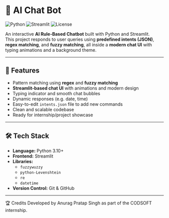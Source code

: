 # 🤖 AI Chat Bot

![Python](https://img.shields.io/badge/Python-3.10-blue)
![Streamlit](https://img.shields.io/badge/Streamlit-1.25-brightgreen)
![License](https://img.shields.io/badge/License-MIT-yellow)

An interactive **AI Rule-Based Chatbot** built with Python and Streamlit.  
This project responds to user queries using **predefined intents (JSON)**, **regex matching**, and **fuzzy matching**, all inside a **modern chat UI** with typing animations and a background theme.

---

## 🚀 Features
- Pattern matching using **regex** and **fuzzy matching**
- **Streamlit-based chat UI** with animations and modern design
- Typing indicator and smooth chat bubbles
- Dynamic responses (e.g. date, time)
- Easy-to-edit `intents.json` file to add new commands
- Clean and scalable codebase
- Ready for internship/project showcase

---

## 🛠️ Tech Stack
- **Language:** Python 3.10+
- **Frontend:** Streamlit
- **Libraries:**
  - `fuzzywuzzy`
  - `python-Levenshtein`
  - `re`
  - `datetime`
- **Version Control:** Git & GitHub

----
🏆 Credits
Developed by Anurag Pratap Singh as part of the CODSOFT internship.

